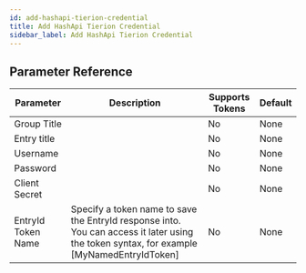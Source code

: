 ```yaml
---
id: add-hashapi-tierion-credential
title: Add HashApi Tierion Credential
sidebar_label: Add HashApi Tierion Credential
---
```





## Parameter Reference
| Parameter | Description | Supports Tokens | Default |
| -- | -- | -- | -- |
| Group Title |  | No | None |
| Entry title |  | No | None |
| Username |  | No | None |
| Password |  | No | None |
| Client Secret |  | No | None |
| EntryId Token Name | Specify a token name to save the EntryId response into. You can access it later using the token syntax, for example [MyNamedEntryIdToken] | No | None |
